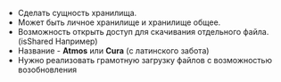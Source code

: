 - Сделать сущность хранилища. 
- Может быть личное хранилище и хранилище общее.
- Возможность открыть доступ для скачивания отдельного файла. (isShared Например)
- Название - **Atmos** или **Cura** (с латинского забота)
- Нужно реализовать грамотную загрузку файлов с возможностью возобновления